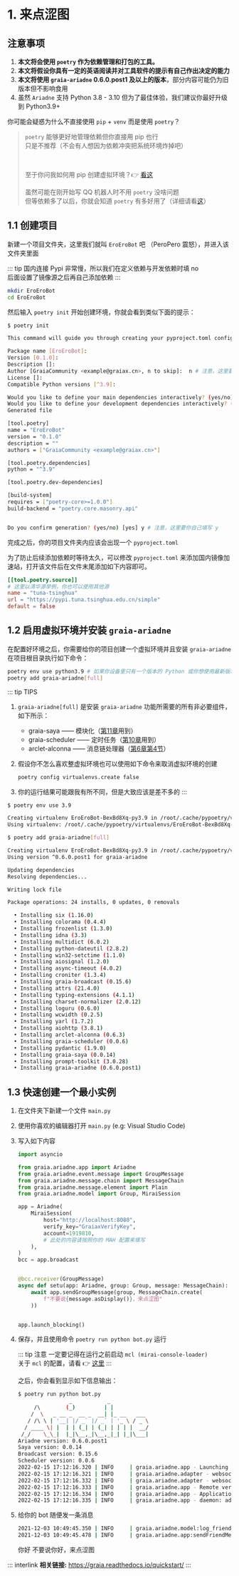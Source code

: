 # 1. 来点涩图

## 注意事项

1. **本文将会使用 `poetry` 作为依赖管理和打包的工具。**
2. **本文将假设你具有一定的英语阅读并对工具软件的提示有自己作出决定的能力**
3. **本文将使用 `graia-ariadne` 0.6.0.post1 及以上的版本**，部分内容可能仍为旧版本但不影响食用
4. 虽然 `Ariadne` 支持 Python 3.8 - 3.10 但为了最佳体验，我们建议你最好升级到 Python3.9+

你可能会疑惑为什么不直接使用 `pip` + `venv` 而是使用 `poetry`？

> `poetry` 能够更好地管理依赖但你直接用 pip 也行  
> 只是不推荐（不会有人想因为依赖冲突把系统环境炸掉吧）
>
> &nbsp;
>
> 至于你问我如何用 pip 创建虚拟环境？👉 [看这](../before/Q&A.md#_9-当你遇到不会的东西的时候)
>
> 虽然可能在刚开始写 QQ 机器人时不用 `poetry` 没啥问题  
> 但等依赖多了以后，你就会知道 `poetry` 有多好用了（详细请看[这](../before/Q&A.md#_4-关于-poetry)）

## 1.1 创建项目

新建一个项目文件夹，这里我们就叫 `EroEroBot` 吧 （<Curtain>PeroPero 震怒</Curtain>），并进入该文件夹里面

::: tip
国内连接 Pypi 非常慢，所以我们在定义依赖与开发依赖时填 no  
后面设置了镜像源之后再自己添加依赖
:::

```bash
mkdir EroEroBot
cd EroEroBot
```

然后输入 `poetry init` 开始创建环境，你就会看到类似下面的提示：

```bash
$ poetry init

This command will guide you through creating your pyproject.toml config.

Package name [EroEroBot]:
Version [0.1.0]:
Description []:
Author [GraiaCommunity <example@graiax.cn>, n to skip]:  n # 注意，这里要你自己填写 n
License []:
Compatible Python versions [^3.9]:

Would you like to define your main dependencies interactively? (yes/no) [yes] n # 注意，这里要你自己填写 n
Would you like to define your development dependencies interactively? (yes/no) [yes] n # 注意，这里要你自己填写 n
Generated file

[tool.poetry]
name = "EroEroBot"
version = "0.1.0"
description = ""
authors = ["GraiaCommunity <example@graiax.cn>"]

[tool.poetry.dependencies]
python = "^3.9"

[tool.poetry.dev-dependencies]

[build-system]
requires = ["poetry-core>=1.0.0"]
build-backend = "poetry.core.masonry.api"


Do you confirm generation? (yes/no) [yes] y # 注意，这里要你自己填写 y
```

完成之后，你的项目文件夹内应该会出现一个 `pyproject.toml`

为了防止后续添加依赖时等待太久，可以修改 `pyproject.toml` 来添加国内镜像加速站，打开该文件后在文件末尾添加如下内容即可。

```toml
[[tool.poetry.source]]
# 这里以清华源举例，你也可以使用其他源
name = "tuna-tsinghua"
url = "https://pypi.tuna.tsinghua.edu.cn/simple"
default = false
```

## 1.2 启用虚拟环境并安装 `graia-ariadne`

在配置好环境之后，你需要给你的项目创建一个虚拟环境并且安装 `graia-ariadne`  
在项目根目录执行如下命令：

```bash
poetry env use python3.9 # 如果你设备里只有一个版本的 Python 或你想使用最新版本，则这一条命令可以不执行
poetry add graia-ariadne[full]
```

::: tip TIPS

1. `graia-ariadne[full]` 是安装 `graia-ariadne` 功能所需要的所有非必要组件，如下所示：

   - graia-saya —— 模块化（[第11章](./11_classification.md)用到）
   - graia-scheduler —— 定时任务（[第10章](./10_ohayou_oniichan.md)用到）
   - arclet-alconna —— 消息链处理器（[第6章第4节](./6_4_alconna.md)）

2. 假设你不怎么喜欢整虚拟环境也可以使用如下命令来取消虚拟环境的创建

   ```bash
   poetry config virtualenvs.create false
   ```

3. 你的运行结果可能跟我有所不同，但是大致应该是差不多的
:::

```bash
$ poetry env use 3.9

Creating virtualenv EroEroBot-BexBd8Xq-py3.9 in /root/.cache/pypoetry/virtualenvs
Using virtualenv: /root/.cache/pypoetry/virtualenvs/EroEroBot-BexBd8Xq-py3.9
```

```bash
$ poetry add graia-ariadne[full]

Creating virtualenv EroEroBot-BexBd8Xq-py3.9 in /root/.cache/pypoetry/virtualenvs
Using version ^0.6.0.post1 for graia-ariadne

Updating dependencies
Resolving dependencies...

Writing lock file

Package operations: 24 installs, 0 updates, 0 removals

  • Installing six (1.16.0)
  • Installing colorama (0.4.4)
  • Installing frozenlist (1.3.0)
  • Installing idna (3.3)
  • Installing multidict (6.0.2)
  • Installing python-dateutil (2.8.2)
  • Installing win32-setctime (1.1.0)
  • Installing aiosignal (1.2.0)
  • Installing async-timeout (4.0.2)
  • Installing croniter (1.3.4)
  • Installing graia-broadcast (0.15.6)
  • Installing attrs (21.4.0)
  • Installing typing-extensions (4.1.1)
  • Installing charset-normalizer (2.0.12)
  • Installing loguru (0.6.0)
  • Installing wcwidth (0.2.5)
  • Installing yarl (1.7.2)
  • Installing aiohttp (3.8.1)
  • Installing arclet-alconna (0.6.3)
  • Installing graia-scheduler (0.0.6)
  • Installing pydantic (1.9.0)
  • Installing graia-saya (0.0.14)
  • Installing prompt-toolkit (3.0.28)
  • Installing graia-ariadne (0.6.0.post1)
```

## 1.3 快速创建一个最小实例

1. 在文件夹下新建一个文件 `main.py`
2. 使用你喜欢的编辑器打开 `main.py` (e.g: Visual Studio Code)
3. 写入如下内容

   ```python
   import asyncio

   from graia.ariadne.app import Ariadne
   from graia.ariadne.event.message import GroupMessage
   from graia.ariadne.message.chain import MessageChain
   from graia.ariadne.message.element import Plain
   from graia.ariadne.model import Group, MiraiSession

   app = Ariadne(
       MiraiSession(
           host="http://localhost:8080",
           verify_key="GraiaxVerifyKey",
           account=1919810,
           # 此处的内容请按照你的 MAH 配置来填写
       ),
   )
   bcc = app.broadcast


   @bcc.receiver(GroupMessage)
   async def setu(app: Ariadne, group: Group, message: MessageChain):
       await app.sendGroupMessage(group, MessageChain.create(
           f"不要说{message.asDisplay()}，来点涩图"
       ))


   app.launch_blocking()
   ```

4. 保存，并且使用命令 `poetry run python bot.py` 运行

   ::: tip 注意
   一定要记得在运行之前启动 `mcl (mirai-console-loader)`  
   关于 `mcl` 的配置，请看 👉 [这里](../before/Q&A.md#_3-关于-mirai-环境)
   :::

   之后，你会看到显示如下信息输出：

    ```bash
    $ poetry run python bot.py
                    _           _
         /\        (_)         | |
        /  \   _ __ _  __ _  __| |_ __   ___
       / /\ \ | '__| |/ _` |/ _` | '_ \ / _ \
      / ____ \| |  | | (_| | (_| | | | |  __/
     /_/    \_\_|  |_|\__,_|\__,_|_| |_|\___|
    Ariadne version: 0.6.0.post1
    Saya version: 0.0.14
    Broadcast version: 0.15.6
    Scheduler version: 0.0.6
    2022-02-15 17:12:16.320 | INFO     | graia.ariadne.app - Launching app...
    2022-02-15 17:12:16.321 | INFO     | graia.ariadne.adapter - websocket: connected
    2022-02-15 17:12:16.332 | INFO     | graia.ariadne.adapter - websocket: ping task created
    2022-02-15 17:12:16.333 | INFO     | graia.ariadne.app - Remote version: 2.5.0
    2022-02-15 17:12:16.334 | INFO     | graia.ariadne.app - Application launched with 0.012s
    2022-02-15 17:12:16.335 | INFO     | graia.ariadne.app - daemon: adapter started
    ```

5. 给你的 bot 随便发一条消息

   ```bash
   2021-12-03 10:49:45.350 | INFO     | graia.ariadne.model:log_friend_message:114 - 1919810: [Graiax(114514)] -> '你好'
   2021-12-03 10:49:45.478 | INFO     | graia.ariadne.app:sendFriendMessage:114 - [BOT 1919810] Friend(114514) <- '不要说你好，来点涩图'
   ```

   <ChatPanel title="GraiaCommunity">
   <ChatMessage name="GraiaX" onright>你好</ChatMessage>
   <ChatMessage name="EroEroBot" :avatar="$withBase('/avatar/ero.webp')">不要说你好，来点涩图</ChatMessage>
   </ChatPanel>

::: interlink
**相关链接:** <https://graia.readthedocs.io/quickstart/>
:::
